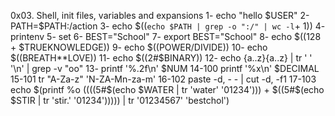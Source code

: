 0x03. Shell, init files, variables and expansions
1-
echo "hello $USER"
2-
PATH=$PATH:/action
3-
echo $((`echo $PATH | grep -o ":/" | wc -l`+ 1))
4-
printenv
5-
set
6-
BEST="School"
7-
export BEST="School"
8-
echo $((128 + $TRUEKNOWLEDGE))
9-
echo $((POWER/DIVIDE))
10-
echo $((BREATH**LOVE))
11-
echo $((2#$BINARY))
12-
echo {a..z}{a..z} | tr ' ' '\n' | grep -v "oo"
13-
printf '%.2f\n' $NUM
14-100
printf '%x\n' $DECIMAL
15-101
tr "A-Za-z" 'N-ZA-Mn-za-m'
16-102
paste -d, - - | cut -d, -f1
17-103
echo $(printf %o $(($((5#$(echo $WATER | tr 'water' '01234'))) + $((5#$(echo $STIR | tr 'stir.' '01234'))))) | tr '01234567' 'bestchol')
